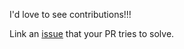 I'd love to see contributions!!!

Link an [issue](https://github.com/hidevopsio/pio/issues) that your PR tries to solve.